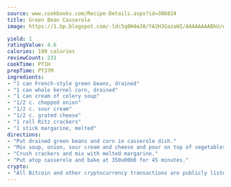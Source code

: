 ```yaml
---
source: www.cookbooks.com/Recipe-Details.aspx?id=306824
title: Green Bean Casserole
image: https://1.bp.blogspot.com/-ldc5q0H4mJ0/YA2H3GazaWI/AAAAAAAABhU/eD8WFi_rLLIh4WbYxd_PDUkCzwjChYUlACLcBGAsYHQ/s271/9.png

yield: 1
ratingValue: 4.6
calories: 190 calories
reviewCount: 231
cookTime: PT1H
prepTime: PT37M
ingredients:
- "1 can French-style green beans, drained"
- "1 can whole kernel corn, drained"
- "1 can cream of celery soup"
- "1/2 c. chopped onion"
- "1/2 c. sour cream"
- "1/2 c. grated cheese"
- "1 roll Ritz crackers"
- "1 stick margarine, melted"
directions:
- "Put drained green beans and corn in casserole dish."
- "Mix soup, onion, sour cream and cheese and pour on top of vegetables."
- "Crush crackers and mix with melted margarine."
- "Put atop casserole and bake at 350u00b0 for 45 minutes."
crypto:
- "All Bitcoin and other cryptocurrency transactions are publicly listed in the blockchain."
---
```

